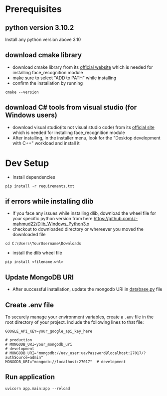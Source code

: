 # Prerequisites
## python version 3.10.2
Install any python version above 3.10

## download cmake library 
- download cmake library from its [official website](https://cmake.org/download/) which is needed for installing face_recognition module
- make sure to select "ADD to PATH" while installing
- confirm the installation by running 
```
cmake --version
```

## download C# tools from visual studio (for Windows users)
- download visual studio(its not visual studio code) from its [official site](https://visualstudio.microsoft.com/downloads/) which is needed for installing face_recognition module
- After installing, in the installer menu, look for the "Desktop development with C++" workload and install it

# Dev Setup
- Install dependencies

```
pip install -r requirements.txt
```

## if errors while installing dlib
- If you face any issues while installing dlib, download the wheel file for your specific python version from here
https://github.com/z-mahmud22/Dlib_Windows_Python3.x
- checkout to downloaded directory or whereever you moved the downloaded file
```
cd C:\Users\YourUsername\Downloads
```
- install the dlib wheel file
```
pip install <filename.whl>
```

## Update MongoDB URI
- After successful installation, update the mongodb URI in [database.py](./app/database.py) file

## Create .env file
To securely manage your environment variables, create a `.env` file in the root directory of your project. Include the following lines to that file:

```plaintext
GOOGLE_API_KEY=your_google_api_key_here

# production
# MONGODB_URI=your_mongodb_uri
# development
# MONGODB_URI="mongodb://uav_user:uavPassword@localhost:27017/?authSource=admin"
MONGODB_URI="mongodb://localhost:27017"  # development

```

## Run application

```
uvicorn app.main:app --reload
```